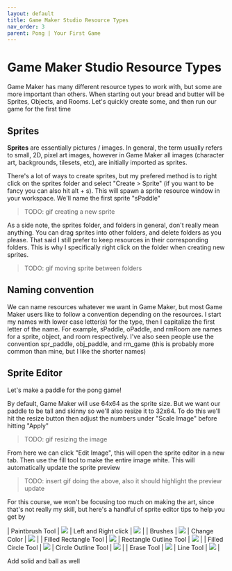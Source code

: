 ```yaml
---
layout: default
title: Game Maker Studio Resource Types
nav_order: 3
parent: Pong | Your First Game
---
```


# Game Maker Studio Resource Types

Game Maker has many different resource types to work with, but some are more important than others. When starting out your bread and butter will be Sprites, Objects, and Rooms. Let's quickly create some, and then run our game for the first time

## Sprites

**Sprites** are essentially pictures / images. In general, the term usually refers to small, 2D, pixel art images, however in Game Maker all images (character art, backgrounds, tilesets, etc), are initially imported as sprites.

There's a lot of ways to create sprites, but my prefered method is to right click on the sprites folder and select "Create > Sprite" (if you want to be fancy you can also hit alt + s). This will spawn a sprite resource window in your workspace. We'll name the first sprite "sPaddle"

> TODO: gif creating a new sprite

As a side note, the sprites folder, and folders in general, don't really mean anything. You can drag sprites into other folders, and delete folders as you please. That said I still prefer to keep resources in their corresponding folders. This is why I specifically right click on the folder when creating new sprites.

> TODO: gif moving sprite between folders

## Naming convention

We can name resources whatever we want in Game Maker, but most Game Maker users like to follow a convention depending on the resources. I start my names with lower case letter(s) for the type, then I capitalize the first letter of the name. For example, sPaddle, oPaddle, and rmRoom are names for a sprite, object, and room respectively. I've also seen people use the convention spr_paddle, obj_paddle, and rm_game (this is probably more common than mine, but I like the shorter names)

## Sprite Editor

Let's make a paddle for the pong game!

By default, Game Maker will use 64x64 as the sprite size. But we want our paddle to be tall and skinny so we'll also resize it to 32x64. To do this we'll hit the resize button then adjust the numbers under "Scale Image" before hitting "Apply"

> TODO: gif resizing the image

From here we can click "Edit Image", this will open the sprite editor in a new tab. Then use the fill tool to make the entire image white. This will automatically update the sprite preview

> TODO: insert gif doing the above, also it should highlight the preview update

For this course, we won't be focusing too much on making the art, since that's not really my skill, but here's a handful of sprite editor tips to help you get by

| Paintbrush Tool | ![](../../assets/images/sprite_editor/paintbrush.gif) | Left and Right click | ![](../../assets/images/sprite_editor/left_right_click.gif) |
| Brushes | ![](../../assets/images/sprite_editor/brushes.gif) | Change Color | ![](../../assets/images/sprite_editor/change_color.gif) |
| Filled Rectangle Tool | ![](../../assets/images/sprite_editor/rectangle_filled.gif) | Rectangle Outline Tool | ![](../../assets/images/sprite_editor/rectangle_outline.gif) |
| Filled Circle Tool | ![](../../assets/images/sprite_editor/circle_filled.gif) | Circle Outline Tool | ![](../../assets/images/sprite_editor/circle_outline.gif) |
| Erase Tool | ![](../../assets/images/sprite_editor/erase.gif) | Line Tool | ![](../../assets/images/sprite_editor/line.gif) |


Add solid and ball as well
